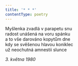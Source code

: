 ```yaml
---
title: '* * *'
contentType: poetry
---
```


<section>

Myšlenka zvadlá v parapetu snu  
radost unášená na voru spánku  
a to vše darováno kopytům dne  
kdy se svěšenou hlavou koniklec  
už neochutná amnestii slunce

_3\. května 1980_

</section>
